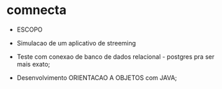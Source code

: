 # comnecta

* ESCOPO

* Simulacao de um aplicativo de streeming
* Teste com conexao de banco de dados relacional - postgres pra ser mais exato;
* Desenvolvimento ORIENTACAO A OBJETOS com JAVA; 
